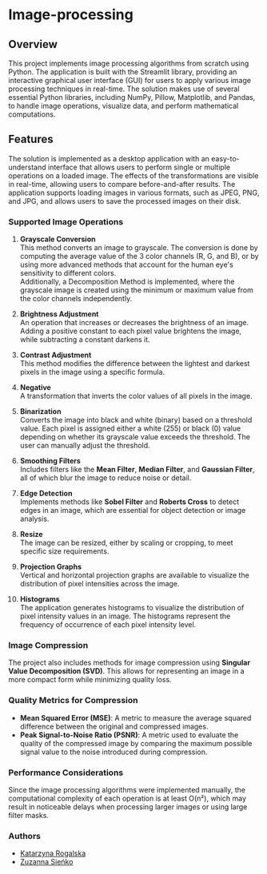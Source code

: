 # Image-processing

## Overview
This project implements image processing algorithms from scratch using Python. The application is built with the Streamlit library, providing an interactive graphical user interface (GUI) for users to apply various image processing techniques in real-time. The solution makes use of several essential Python libraries, including NumPy, Pillow, Matplotlib, and Pandas, to handle image operations, visualize data, and perform mathematical computations.

## Features
The solution is implemented as a desktop application with an easy-to-understand interface that allows users to perform single or multiple operations on a loaded image. The effects of the transformations are visible in real-time, allowing users to compare before-and-after results. The application supports loading images in various formats, such as JPEG, PNG, and JPG, and allows users to save the processed images on their disk.

### Supported Image Operations

1. **Grayscale Conversion**  
   This method converts an image to grayscale. The conversion is done by computing the average value of the 3 color channels (R, G, and B), or by using more advanced methods that account for the human eye's sensitivity to different colors.  
   Additionally, a Decomposition Method is implemented, where the grayscale image is created using the minimum or maximum value from the color channels independently.

2. **Brightness Adjustment**  
   An operation that increases or decreases the brightness of an image. Adding a positive constant to each pixel value brightens the image, while subtracting a constant darkens it.

3. **Contrast Adjustment**  
   This method modifies the difference between the lightest and darkest pixels in the image using a specific formula.

4. **Negative**  
   A transformation that inverts the color values of all pixels in the image.

5. **Binarization**  
   Converts the image into black and white (binary) based on a threshold value. Each pixel is assigned either a white (255) or black (0) value depending on whether its grayscale value exceeds the threshold. The user can manually adjust the threshold.

6. **Smoothing Filters**  
   Includes filters like the **Mean Filter**, **Median Filter**, and **Gaussian Filter**, all of which blur the image to reduce noise or detail.

7. **Edge Detection**  
   Implements methods like **Sobel Filter** and **Roberts Cross** to detect edges in an image, which are essential for object detection or image analysis.

8. **Resize**  
   The image can be resized, either by scaling or cropping, to meet specific size requirements.

9. **Projection Graphs**  
    Vertical and horizontal projection graphs are available to visualize the distribution of pixel intensities across the image.

10. **Histograms**  
    The application generates histograms to visualize the distribution of pixel intensity values in an image. The histograms represent the frequency of occurrence of each pixel intensity level.

### Image Compression
The project also includes methods for image compression using **Singular Value Decomposition (SVD)**. This allows for representing an image in a more compact form while minimizing quality loss.

### Quality Metrics for Compression
- **Mean Squared Error (MSE)**: A metric to measure the average squared difference between the original and compressed images.
- **Peak Signal-to-Noise Ratio (PSNR)**: A metric used to evaluate the quality of the compressed image by comparing the maximum possible signal value to the noise introduced during compression.

### Performance Considerations
Since the image processing algorithms were implemented manually, the computational complexity of each operation is at least O(n²), which may result in noticeable delays when processing larger images or using large filter masks.

### Authors
- [Katarzyna Rogalska](https://github.com/katarzynarogalska)
- [Zuzanna Sieńko](https://github.com/sienkozuzanna)
